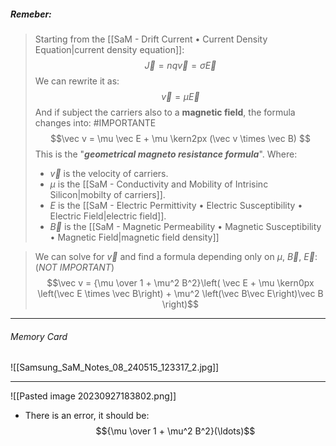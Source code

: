 ##### ***Remeber***:

> Starting from the [[SaM - Drift Current • Current Density Equation|current density equation]]:$$\vec J = nq\vec v = \sigma \vec E$$We can rewrite it as:$$\vec v = \mu \vec E$$And if subject the carriers also to a **magnetic field**, the formula changes into: #IMPORTANTE $$\vec v = \mu \vec E + \mu \kern2px (\vec v \times \vec B) $$This is the "***geometrical magneto resistance formula***".
> Where:
> - $\vec v$ is the velocity of carriers.
> - $\mu$ is the [[SaM - Conductivity and Mobility of Intrisinc Silicon|mobilty of carriers]].
> - $E$ is the [[SaM - Electric Permittivity • Electric Susceptibility • Electric Field|electric field]].
> - $\vec B$ is the [[SaM - Magnetic Permeability • Magnetic Susceptibility • Magnetic Field|magnetic field density]]

> We can solve for $\vec v$ and find a formula depending only on $\mu ,\ \vec B ,\ \vec E$:
> (*NOT IMPORTANT*)$$\vec v = {\mu \over 1  + \mu^2 B^2}\left( \vec E + \mu \kern0px \left(\vec E \times \vec B\right) + \mu^2 \left(\vec B\vec E\right)\vec B   \right)$$

---
###### Memory Card
![[Samsung_SaM_Notes_08_240515_123317_2.jpg]]

---
![[Pasted image 20230927183802.png]]
- There is an error, it should be:$${\mu \over 1 + \mu^2 B^2}(\ldots)$$